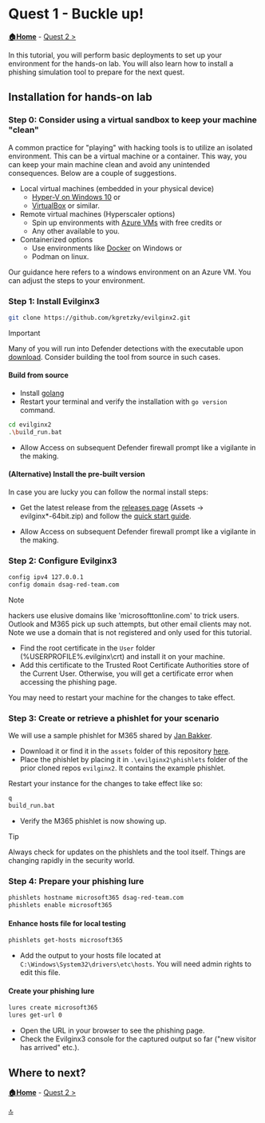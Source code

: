 # Quest 1 - Buckle up!

**[🏠Home](../README.md)** - [ Quest 2 >](quest2.md)

In this tutorial, you will perform basic deployments to set up your environment for the hands-on lab. You will also learn how to install a phishing simulation tool to prepare for the next quest.

## Installation for hands-on lab

### Step 0: Consider using a virtual sandbox to keep your machine "clean"

A common practice for "playing" with hacking tools is to utilize an isolated environment. This can be a virtual machine or a container. This way, you can keep your main machine clean and avoid any unintended consequences. Below are a couple of suggestions.

* Local virtual machines (embedded in your physical device)
    * [Hyper-V on Windows 10](https://docs.microsoft.com/virtualization/hyper-v-on-windows/quick-start/enable-hyper-v) or
    * [VirtualBox](https://www.virtualbox.org/) or similar.
* Remote virtual machines (Hyperscaler options)
    * Spin up environments with [Azure VMs](https://azure.microsoft.com/free/) with free credits or
    * Any other available to you.
* Containerized options
    * Use environments like [Docker](https://www.docker.com/products/docker-desktop) on Windows or
    * Podman on linux.

Our guidance here refers to a windows environment on an Azure VM. You can adjust the steps to your environment.

### Step 1: Install Evilginx3

```bash
git clone https://github.com/kgretzky/evilginx2.git
```

> [!IMPORTANT]
> Many of you will run into Defender detections with the executable upon [download](https://github.com/kgretzky/evilginx2/releases). Consider building the tool from source in such cases.

#### Build from source

- Install [golang](https://go.dev/doc/install)
- Restart your terminal and verify the installation with `go version` command.

```bash
cd evilginx2
.\build_run.bat
```

- Allow Access on subsequent Defender firewall prompt like a vigilante in the making.

#### (Alternative) Install the pre-built version

In case you are lucky you can follow the normal install steps:

- Get the latest release from the [releases page](https://github.com/kgretzky/evilginx2/releases) (Assets -> evilginx*-64bit.zip) and follow the [quick start guide](https://help.evilginx.com/docs/getting-started/deployment/local).

- Allow Access on subsequent Defender firewall prompt like a vigilante in the making.

### Step 2: Configure Evilginx3

```bash
config ipv4 127.0.0.1
config domain dsag-red-team.com
```

> [!NOTE]
> hackers use elusive domains like 'microsofttonline.com' to trick users. Outlook and M365 pick up such attempts, but other email clients may not. Note we use a domain that is not registered and only used for this tutorial.

- Find the root certificate in the `User` folder (%USERPROFILE%\.evilginx\crt) and install it on your machine.
- Add this certificate to the Trusted Root Certificate Authorities store of the Current User. Otherwise, you will get a certificate error when accessing the phishing page.

You may need to restart your machine for the changes to take effect.

### Step 3: Create or retrieve a phishlet for your scenario

We will use a sample phishlet for M365 shared by [Jan Bakker](https://github.com/BakkerJan/evilginx3/blob/main/microsoft365.yaml).

- Download it or find it in the `assets` folder of this repository [here](assets/m365-phishlet.yaml).
- Place the phishlet by placing it in `.\evilginx2\phishlets` folder of the prior cloned repos `evilginx2`. It contains the example phishlet.

Restart your instance for the changes to take effect like so:

```bash
q
build_run.bat
```

- Verify the M365 phishlet is now showing up.

> [!TIP]
> Always check for updates on the phishlets and the tool itself. Things are changing rapidly in the security world.

### Step 4: Prepare your phishing lure

```bash
phishlets hostname microsoft365 dsag-red-team.com
phishlets enable microsoft365 
```

#### Enhance hosts file for local testing

```bash
phishlets get-hosts microsoft365
```

- Add the output to your hosts file located at `C:\Windows\System32\drivers\etc\hosts`. You will need admin rights to edit this file.

#### Create your phishing lure

```bash
lures create microsoft365
lures get-url 0
```

- Open the URL in your browser to see the phishing page.
- Check the Evilginx3 console for the captured output so far ("new visitor has arrived" etc.).

## Where to next?

**[🏠Home](../README.md)** - [ Quest 2 >](quest2.md)

[🔝](#)
